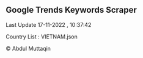 

## Google Trends Keywords Scraper 
 
Last Update 17-11-2022 , 10:37:42

Country List :
VIETNAM.json



© Abdul Muttaqin 
